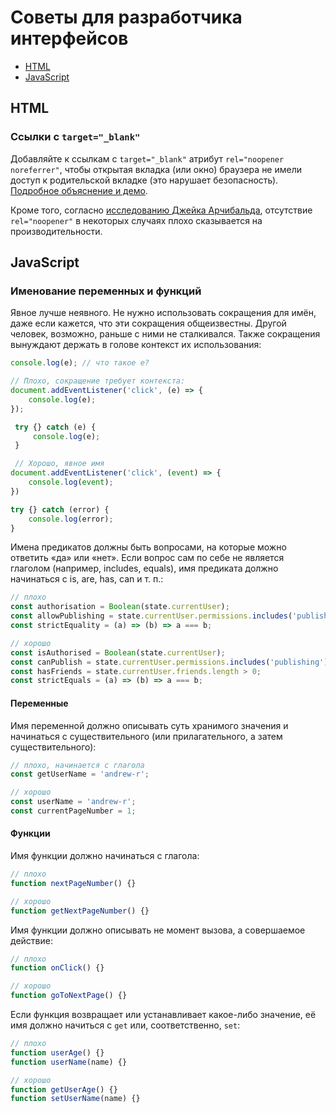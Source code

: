 # Советы для разработчика интерфейсов

- [HTML](#html)
- [JavaScript](#javascript)

## HTML

### Ссылки с `target="_blank"`

Добавляйте к ссылкам с `target="_blank"` атрибут `rel="noopener noreferrer"`,
чтобы открытая вкладка (или окно) браузера не имели доступ к родительской
вкладке (это нарушает безопасность).
[Подробное объяснение и демо](https://mathiasbynens.github.io/rel-noopener/).

Кроме того, согласно [исследованию Джейка Арчибальда](https://jakearchibald.com/2016/performance-benefits-of-rel-noopener/),
отсутствие `rel="noopener"` в некоторых случаях плохо сказывается
на производительности.

## JavaScript

### Именование переменных и функций

Явное лучше неявного. Не нужно использовать сокращения для имён,
даже если кажется, что эти сокращения общеизвестны. Другой человек,
возможно, раньше с ними не сталкивался. Также сокращения вынуждают держать
в голове контекст их использования:

```javascript
console.log(e); // что такое e?

// Плохо, сокращение требует контекста:
document.addEventListener('click', (e) => {
	console.log(e);
});

 try {} catch (e) {
	 console.log(e);
 }

 // Хорошо, явное имя
document.addEventListener('click', (event) => {
	console.log(event);
})

try {} catch (error) {
	console.log(error);
}
```

Имена предикатов должны быть вопросами, на которые можно
ответить «да» или «нет». Если вопрос сам по себе не является глаголом (например,
includes, equals), имя предиката должно начинаться с is, are, has, can и т. п.:

```javascript
// плохо
const authorisation = Boolean(state.currentUser);
const allowPublishing = state.currentUser.permissions.includes('publishing');
const strictEquality = (a) => (b) => a === b;

// хорошо
const isAuthorised = Boolean(state.currentUser);
const canPublish = state.currentUser.permissions.includes('publishing');
const hasFriends = state.currentUser.friends.length > 0;
const strictEquals = (a) => (b) => a === b;
```

#### Переменные

Имя переменной должно описывать суть хранимого значения и начинаться
с существительного (или прилагательного, а затем существительного):

```javascript
// плохо, начинается с глагола
const getUserName = 'andrew-r';

// хорошо
const userName = 'andrew-r';
const currentPageNumber = 1;
```

#### Функции

Имя функции должно начинаться с глагола:

```javascript
// плохо
function nextPageNumber() {}

// хорошо
function getNextPageNumber() {}
```

Имя функции должно описывать не момент вызова, а совершаемое действие:

```javascript
// плохо
function onClick() {}

// хорошо
function goToNextPage() {}
```

Если функция возвращает или устанавливает какое-либо значение, её имя должно начиться с `get` или, соответственно, `set`:

```javascript
// плохо
function userAge() {}
function userName(name) {}

// хорошо
function getUserAge() {}
function setUserName(name) {}
```

